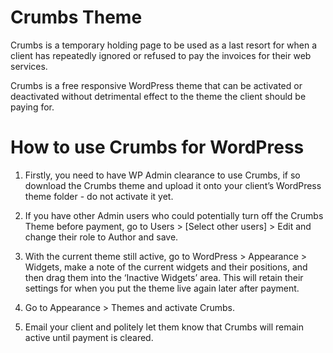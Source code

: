 Crumbs Theme
======

Crumbs is a temporary holding page to be used as a last resort for when a client has repeatedly ignored or refused to pay the invoices for their web services.

Crumbs is a free responsive WordPress theme that can be activated or deactivated without detrimental effect to the theme the client should be paying for.

How to use Crumbs for WordPress
======

1. Firstly, you need to have WP Admin clearance to use Crumbs, if so download the Crumbs theme and upload it onto your client’s WordPress theme folder - do not activate it yet.
                                                                                                                                                       
2. If you have other Admin users who could potentially turn off the Crumbs Theme before payment, go to Users > [Select other users] > Edit and change their role to Author and save.

3. With the current theme still active, go to WordPress > Appearance > Widgets, make a note of the current widgets and their positions, and then drag them into the ‘Inactive Widgets’ area. This will retain their settings for when you put the theme live again later after payment.

4. Go to Appearance > Themes and activate Crumbs.

5. Email your client and politely let them know that Crumbs will remain active until payment is cleared.